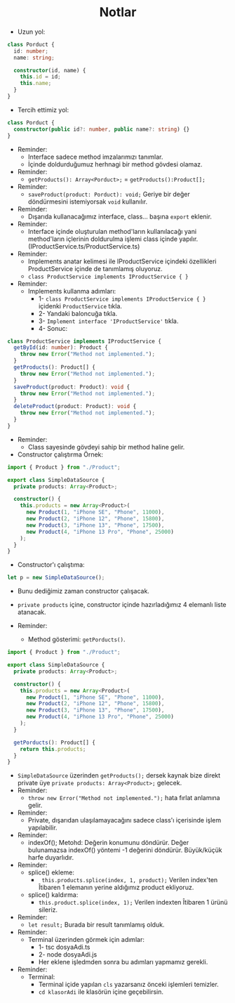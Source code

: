 <h1 align="center"> Notlar </h1>

- Uzun yol:

```typescript
class Porduct {
  id: number;
  name: string;

  constructor(id, name) {
    this.id = id;
    this.name;
  }
}
```

- Tercih ettimiz yol:

```typescript
class Porduct {
  constructor(public id?: number, public name?: string) {}
}
```

- Reminder:
  - Interface sadece method imzalarımızı tanımlar.
  - İçinde doldurduğumuz herhnagi bir method gövdesi olamaz.
- Reminder:
  - `getProducts(): Array<Porduct>;` = `getProducts():Product[];`
- Reminder:
  - `saveProduct(product: Porduct): void;` Geriye bir değer döndürmesini istemiyorsak `void` kullanılır.
- Reminder:
  - Dışarıda kullanacağımız interface, class... başına `export` eklenir.
- Reminder:
  - Interface içinde oluşturulan method'ların kullanılacağı yani method'ların içlerinin doldurulma işlemi class içinde yapılır. (IProductService.ts/ProductService.ts)
- Reminder:
  - Implements anatar kelimesi ile IProductService içindeki özellikleri ProductService içinde de tanımlamış oluyoruz.
  - `class ProductService implements IProductService { }`
- Reminder:
  - Implements kullanma adımları:
    - 1- `class ProductService implements IProductService { }` içidenki `ProductService` tıkla.
    - 2- Yandaki baloncuğa tıkla.
    - 3- `Implement interface 'IProductService'` tıkla.
    - 4- Sonuc:

```typescript
class ProductService implements IProductService {
  getById(id: number): Product {
    throw new Error("Method not implemented.");
  }
  getProducts(): Product[] {
    throw new Error("Method not implemented.");
  }
  saveProduct(product: Product): void {
    throw new Error("Method not implemented.");
  }
  deleteProduct(product: Product): void {
    throw new Error("Method not implemented.");
  }
}
```

- Reminder:
  - Class sayesinde gövdeyi sahip bir method haline gelir.
- Constructor çalıştırma Örnek:

```typescript
import { Product } from "./Product";

export class SimpleDataSource {
  private products: Array<Product>;

  constructor() {
    this.products = new Array<Product>(
      new Product(1, "iPhone SE", "Phone", 11000),
      new Product(2, "iPhone 12", "Phone", 15800),
      new Product(3, "iPhone 13", "Phone", 17500),
      new Product(4, "iPhone 13 Pro", "Phone", 25000)
    );
  }
}
```

- Constructor'ı çalıştıma:

```typescript
let p = new SimpleDataSource();
```

- Bunu dediğimiz zaman constructor çalışacak.
- `private products` içine, constructor içinde hazırladığımız 4 elemanlı liste atanacak.

- Reminder:
  - Method gösterimi: `getPorducts()`.

```typescript
import { Product } from "./Product";

export class SimpleDataSource {
  private products: Array<Product>;

  constructor() {
    this.products = new Array<Product>(
      new Product(1, "iPhone SE", "Phone", 11000),
      new Product(2, "iPhone 12", "Phone", 15800),
      new Product(3, "iPhone 13", "Phone", 17500),
      new Product(4, "iPhone 13 Pro", "Phone", 25000)
    );
  }

  getPorducts(): Product[] {
    return this.products;
  }
}
```

- `SimpleDataSource` üzerinden `getProducts();` dersek kaynak bize direkt private üye `private products: Array<Product>;` gelecek.
- Reminder:
  - `throw new Error("Method not implemented.");` hata fırlat anlamına gelir.
- Reminder:
  - Private, dışarıdan ulaşılamayacağını sadece class'ı içerisinde işlem yapılabilir.
- Reminder:
  - indexOf(); Metohd: Değerin konumunu döndürür. Değer bulunamazsa indexOf() yöntemi -1 değerini döndürür. Büyük/küçük harfe duyarlıdır.
- Reminder:
  - splice() ekleme:
    - ` this.products.splice(index, 1, product);` Verilen index'ten Îtibaren 1 elemanın yerine aldığımız product ekliyoruz.
  - splice() kaldırma:
    - `this.product.splice(index, 1);` Verilen indexten Îtibaren 1 ürünü sileriz.
- Reminder:
  - `let result;` Burada bir result tanımlamış olduk.
- Reminder:
  - Terminal üzerinden görmek için adımlar:
    - 1- tsc dosyaAdi.ts
    - 2- node dosyaAdi.js
    - Her eklene işledmden sonra bu adımları yapmamız gerekli.
- Reminder:
  - Terminal:
    - Terminal içide yapılan `cls` yazarsanız önceki işlemleri temizler.
    - `cd klasorAdi` ile klasörün içine geçebilirsin.
